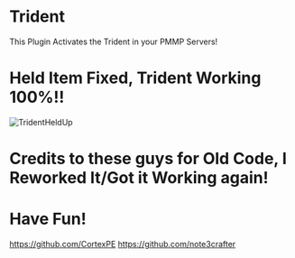 # Trident
This Plugin Activates the Trident in your PMMP Servers!


# Held Item Fixed, Trident Working 100%!!

![TridentHeldUp](https://user-images.githubusercontent.com/71064592/116825335-dabb9700-ab5c-11eb-8ea4-83543755f1ac.png)


# Credits to these guys for Old Code, I Reworked It/Got it Working again!

# Have Fun!
https://github.com/CortexPE
https://github.com/note3crafter
